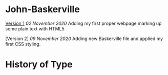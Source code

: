 # John-Baskerville

[Version 1](https://sarahcollinson.github.io/John-Baskerville/john_baskerville.html)
*02 November 2020*
Adding my first proper webpage marking up some plain text with HTML5

[Version 2]
*09 November 2020*
Adding new Baskerville file and applied my first CSS styling.


History of Type
===============
